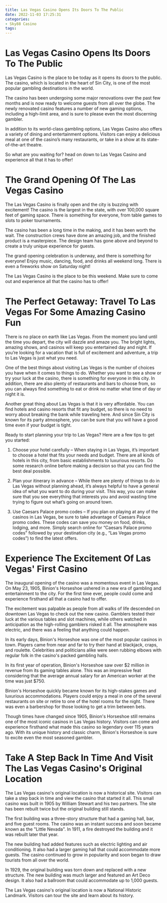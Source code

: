 ```yaml
---
title: Las Vegas Casino Opens Its Doors To The Public
date: 2022-11-03 17:25:31
categories:
- Sky88 Casino
tags:
---
```



#  Las Vegas Casino Opens Its Doors To The Public

Las Vegas Casino is the place to be today as it opens its doors to the public. The casino, which is located in the heart of Sin City, is one of the most popular gambling destinations in the world.

The casino has been undergoing some major renovations over the past few months and is now ready to welcome guests from all over the globe. The newly renovated casino features a number of new gaming options, including a high-limit area, and is sure to please even the most discerning gambler.

In addition to its world-class gambling options, Las Vegas Casino also offers a variety of dining and entertainment options. Visitors can enjoy a delicious meal at one of the casino’s many restaurants, or take in a show at its state-of-the-art theatre.

So what are you waiting for? head on down to Las Vegas Casino and experience all that it has to offer!

#  The Grand Opening Of The Las Vegas Casino

The Las Vegas Casino is finally open and the city is buzzing with excitement! The casino is the largest in the state, with over 100,000 square feet of gaming space. There is something for everyone, from table games to slots to poker tournaments.

The casino has been a long time in the making, and it has been worth the wait. The construction crews have done an amazing job, and the finished product is a masterpiece. The design team has gone above and beyond to create a truly unique experience for guests.

The grand opening celebration is underway, and there is something for everyone! Enjoy music, dancing, food, and drinks all weekend long. There is even a fireworks show on Saturday night!

The Las Vegas Casino is the place to be this weekend. Make sure to come out and experience all that the casino has to offer!

#  The Perfect Getaway: Travel To Las Vegas For Some Amazing Casino Fun

There is no place on earth like Las Vegas. From the moment you land until the time you depart, the city will dazzle and amaze you. The bright lights, amazing shows, and casinos will keep you entertained day and night. If you’re looking for a vacation that is full of excitement and adventure, a trip to Las Vegas is just what you need.

One of the best things about visiting Las Vegas is the number of choices you have when it comes to things to do. Whether you want to see a show or try your luck at the casino, there is something for everyone in this city. In addition, there are also plenty of restaurants and bars to choose from, so you can always find something to eat or drink no matter what time of day or night it is.

Another great thing about Las Vegas is that it is very affordable. You can find hotels and casino resorts that fit any budget, so there is no need to worry about breaking the bank while traveling here. And since Sin City is known for its party atmosphere, you can be sure that you will have a good time even if your budget is tight.

Ready to start planning your trip to Las Vegas? Here are a few tips to get you started:

1. Choose your hotel carefully – When staying in Las Vegas, it’s important to choose a hotel that fits your needs and budget. There are all kinds of hotels in this city, from basic establishments to luxurious resorts. Do some research online before making a decision so that you can find the best deal possible.

2. Plan your itinerary in advance – While there are plenty of things to do in Las Vegas without planning ahead, it’s always helpful to have a general idea of what you want to do during your visit. This way, you can make sure that you see everything that interests you and avoid wasting time trying to figure out what’s going on around town.

3. Use Caesars Palace promo codes – If you plan on playing at any of the casinos in Las Vegas, be sure to take advantage of Caesars Palace promo codes. These codes can save you money on food, drinks, lodging, and more. Simply search online for “Caesars Palace promo codes” followed by your destination city (e.g., “Las Vegas promo codes”) to find the latest offers.

#  Experience The Excitement Of Las Vegas' First Casino

The inaugural opening of the casino was a momentous event in Las Vegas. On May 23, 1905, Binion's Horseshoe ushered in a new era of gambling and entertainment to the city. For the first time ever, people could come and experience firsthand all that a casino had to offer.

The excitement was palpable as people from all walks of life descended on downtown Las Vegas to check out the new casino. Gamblers tested their luck at the various tables and slot machines, while others watched in anticipation as the high-rolling gamblers risked it all. The atmosphere was electric, and there was a feeling that anything could happen.

In its early days, Binion's Horseshoe was one of the most popular casinos in town. Players came from near and far to try their hand at blackjack, craps, and roulette. Celebrities and politicians alike were seen rubbing elbows with regular folk in the casino's packed gambling halls.

In its first year of operation, Binion's Horseshoe saw over $2 million in revenue from its gaming tables alone. This was an impressive feat considering that the average annual salary for an American worker at the time was just $750.

Binion's Horseshoe quickly became known for its high-stakes games and luxurious accommodations. Players could enjoy a meal in one of the several restaurants on site or retire to one of the hotel rooms for the night. There was even a barbershop for those looking to get a trim between bets.

Though times have changed since 1905, Binion's Horseshoe still remains one of the most iconic casinos in Las Vegas history. Visitors can come and experience firsthand what made this casino so legendary over 115 years ago. With its unique history and classic charm, Binion's Horseshoe is sure to excite even the most seasoned gambler.

#  Take A Step Back In Time And Visit The Las Vegas Casino's Original Location

The Las Vegas casino's original location is now a historical site. Visitors can take a step back in time and view the casino that started it all. This small casino was built in 1905 by William Stewart and his two partners. The site has been rebuilt twice but the original building still stands.

The first building was a three-story structure that had a gaming hall, bar, and five guest rooms. The casino was an instant success and soon became known as the "Little Nevada". In 1911, a fire destroyed the building and it was rebuilt later that year.

The new building had added features such as electric lighting and air conditioning. It also had a larger gaming hall that could accommodate more guests. The casino continued to grow in popularity and soon began to draw tourists from all over the world.

In 1929, the original building was torn down and replaced with a new structure. The new building was much larger and featured an Art Deco design. It also had a ballroom that could accommodate up to 1,000 guests.

The Las Vegas casino's original location is now a National Historic Landmark. Visitors can tour the site and learn about its history.
